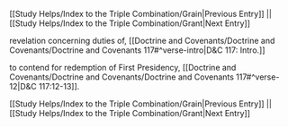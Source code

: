 [[Study Helps/Index to the Triple Combination/Grain|Previous Entry]]  ||  [[Study Helps/Index to the Triple Combination/Grant|Next Entry]]

 revelation concerning duties of, [[Doctrine and Covenants/Doctrine and Covenants/Doctrine and Covenants 117#^verse-intro|D&C 117: Intro.]]

 to contend for redemption of First Presidency, [[Doctrine and Covenants/Doctrine and Covenants/Doctrine and Covenants 117#^verse-12|D&C 117:12-13]].

[[Study Helps/Index to the Triple Combination/Grain|Previous Entry]]  ||  [[Study Helps/Index to the Triple Combination/Grant|Next Entry]]